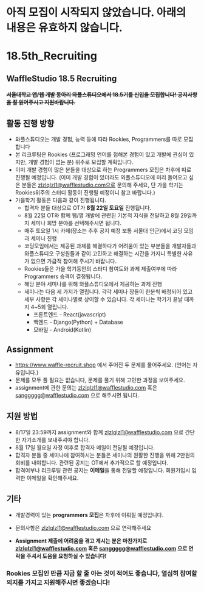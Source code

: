 # 아직 모집이 시작되지 않았습니다. 아래의 내용은 유효하지 않습니다.

# 18.5th_Recruiting

## WaffleStudio 18.5 Recruiting

#### ~~서울대학교 앱/웹 개발 동아리 와플스튜디오에서 18.5기를 신입을 모집합니다! 공지사항을 잘 읽어주시고 지원바랍니다.~~

## 활동 진행 방향
- 와플스튜디오는 개발 경험, 능력 등에 따라 Rookies, Programmers를 따로 모집합니다
- 본 리크루팅은 Rookies (프로그래밍 언어를 접해본 경험이 있고 개발에 관심이 있지만, 개발 경험이 없는 분) 위주로 모집할 계획입니다.
- 이미 개발 경험이 많은 분들을 대상으로 하는 Programmers 모집은 차후에 따로 진행될 예정입니다.
(이미 개발 경험이 있더라도 와플스튜디오에 미리 들어오고 싶은 분들은 zlzlqlzl1@wafflestudio.com으로 문의해 주세요, 단 가을 학기는 Rookies위주의 스터디 활동이 진행될 예정이니 참고 바랍니다.)
- 가을학기 활동은 다음과 같이 진행됩니다.
    * 합격자 분들 대상으로 OT가 **8월 22일 토요일** 진행됩니다.
    * 8월 22일 OT와 함께 웹/앱 개발에 관련된 기본적 지식을 전달하고 8월 29일까지 세미나 희망 분야를 선택해주시면 됩니다.
    * 매주 토요일 1시 카페(장소는 추후 공지 예정 보통 서울대 인근)에서 코딩 모임과 세미나 진행
    * 코딩모임에서는 제공된 과제를 해결하다가 어려움이 있는 부분들을 개발자들과 와플스튜디오 구성원들과 같이 고민하고 해결하는 시간을 가지니 특별한 사유가 없으면 가급적 참여해 주시기 바랍니다.
    * Rookies들은 가을 학기동안의 스터디 참여도와 과제 제출여부에 따라 Programmers 승격이 결정됩니다.
    * 해당 분야 세미나를 위해 와플스튜디오에서 제공하는 과제 진행
    * 세미나는 다음 세 가지가 열립니다. 각각 세미나 장들이 한분씩 배정되어 있고 세부 사항은 각 세미나별로 상이할 수 있습니다. 각 세미나는 학기가 끝날 때까지 4~5회 열립니다.
      * 프론트엔드 - React(javascript)
      * 백엔드 - Django(Python) + Database
      * 모바일 - Android(Kotlin)





## Assignment
- https://www.waffle-recruit.shop 에서 주어진 두 문제를 풀어주세요. (언어는 자유입니다.)
- 문제를 모두 풀 필요는 없습니다, 문제를 풀기 위해 고민한 과정을 보여주세요.
- assignment에 관한 문의는 zlzlqlzl1@wafflestudio.com 혹은 sanggggg@wafflestudio.com 으로 해주시면 됩니다.




## 지원 방법
* 8/17일 23:59까지 assignment와 함께 zlzlqlzl1@wafflestudio.com 으로 간단한 자기소개를 보내주셔야 합니다.
* 8월 17일 월요일 자정 이후로 합격자 메일이 전달될 예정입니다.
* 합격자 분들 중 세미나에 참여하시는 분들은 세미나의 원활한 진행을 위해 2만원의 회비를 내야합니다. 관련된 공지는 OT에서 추가적으로 할 예정입니다.
* 합격여부나 리크루팅 관련 공지는 **이메일**을 통해 전달할 예정입니다. 회원가입시 입력한 이메일을 확인해주세요.

## 기타
* 개발경력이 있는 **programmers 모집**은 차후에 이뤄질 예정입니다.
* 문의사항은 zlzlqlzl1@wafflestudio.com 으로 연락해주세요

* **Assignment 제출에 어려움을 겪고 계시는 분은 마찬가지로 zlzlqlzl1@wafflestudio.com 혹은 sanggggg@wafflestudio.com 으로 연락을 주셔서 도움을 요청하실 수 있습니다!**

### Rookies 모집인 만큼 지금 할 줄 아는 것이 적어도 좋습니다, 열심히 참여할 의지를 가지고 지원해주시면 좋겠습니다!


